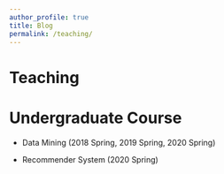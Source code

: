 ```yaml
---
author_profile: true
title: Blog
permalink: /teaching/
---
```

<td id="layout-content">
<div id="toptitle">
<h1>Teaching</h1>
</div>
<h1>Undergraduate Course</h1>
  <ul>
<li><p>Data Mining (2018 Spring, 2019 Spring, 2020 Spring)</p>
</li>
<li><p>Recommender System (2020 Spring)</p>
</li>
</ul>
</td>
